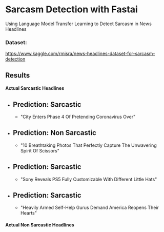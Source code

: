 # Sarcasm Detection with Fastai
Using Language Model Transfer Learning to Detect Sarcasm in News Headlines

### Dataset: 
https://www.kaggle.com/rmisra/news-headlines-dataset-for-sarcasm-detection

## Results
#### Actual Sarcastic Headlines
- ## Prediction: Sarcastic 
  - "City Enters Phase 4 Of Pretending Coronavirus Over" 
- ## Prediction: Non Sarcastic 
  - "10 Breathtaking Photos That Perfectly Capture The Unwavering Spirit Of Scissors" 
- ## Prediction: Sarcastic 
  - "Sony Reveals PS5 Fully Customizable With Different Little Hats" 
- ## Prediction: Sarcastic 
  - "Heavily Armed Self-Help Gurus Demand America Reopens Their Hearts" 
#### Actual Non Sarcastic Headlines
